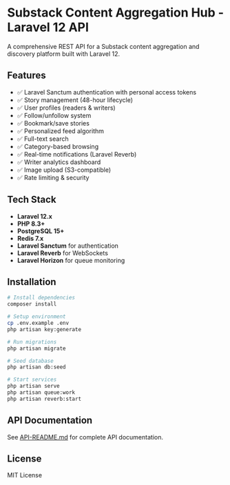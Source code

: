 # Substack Content Aggregation Hub - Laravel 12 API

A comprehensive REST API for a Substack content aggregation and discovery platform built with Laravel 12.

## Features

- ✅ Laravel Sanctum authentication with personal access tokens
- ✅ Story management (48-hour lifecycle)
- ✅ User profiles (readers & writers)
- ✅ Follow/unfollow system
- ✅ Bookmark/save stories
- ✅ Personalized feed algorithm
- ✅ Full-text search
- ✅ Category-based browsing
- ✅ Real-time notifications (Laravel Reverb)
- ✅ Writer analytics dashboard
- ✅ Image upload (S3-compatible)
- ✅ Rate limiting & security

## Tech Stack

- **Laravel 12.x**
- **PHP 8.3+**
- **PostgreSQL 15+**
- **Redis 7.x**
- **Laravel Sanctum** for authentication
- **Laravel Reverb** for WebSockets
- **Laravel Horizon** for queue monitoring

## Installation

```bash
# Install dependencies
composer install

# Setup environment
cp .env.example .env
php artisan key:generate

# Run migrations
php artisan migrate

# Seed database
php artisan db:seed

# Start services
php artisan serve
php artisan queue:work
php artisan reverb:start
```

## API Documentation

See [API-README.md](../API-README.md) for complete API documentation.

## License

MIT License


